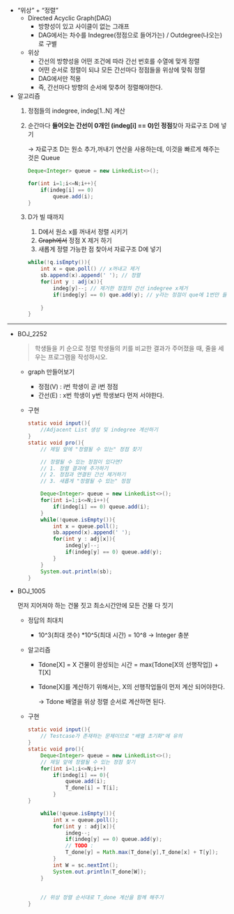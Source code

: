 - “위상” + “정렬”
    - Directed Acyclic Graph(DAG)
        - 방향성이 있고 사이클이 없는 그래프
        - DAG에서는 차수를 Indegree(정점으로 들어가는) / Outdegree(나오는) 로 구별
    - 위상
        - 간선의 방향성을 어떤 조건에 따라 간선 번호를 수열에 맞게 정렬
        - 어떤 순서로 정렬이 되냐 모든 간선마다 정점들을 위상에 맞춰 정렬
        - DAG에서만 적용
        - 즉, 간선마다 방향의 순서에 맞추어 정렬해야한다.
- 알고리즘
    1. 정점들의 indegree, indeg[1..N] 계산
    2. 순간마다 **들어오는 간선이 0개인 (indeg[i] == 0)인 정점**찾아 자료구조 D에 넣기

       → 자료구조 D는 원소 추가,꺼내기 연산을 사용하는데, 이것을 빠르게 해주는 것은 Queue

        ```java
        Deque<Integer> queue = new LinkedList<>();
        
        for(int i=1;i<=N;i++){
        	if(indeg[i] == 0)
        		queue.add(i);
        }
        ```

    3. D가 빌 때까지
        1. D에서 원소 x를 꺼내서 정렬 시키기
        2. ~~Graph에서~~ 정점 X 제거 하기
        3. 새롭게 정렬 가능한 점 찾아서 자료구조 D에 넣기

        ```java
        while(!q.isEmpty()){
        	int x = que.poll() // x꺼내고 제거 
        	sb.append(x).append(' '); // 정렬 
        	for(int y : adj(x)){
        		indeg[y]--; // 제거한 정점의 간선 indegree x제거
        		if(indeg[y] == 0) que.add(y); // y라는 정점이 que에 1번만 들어감을 보장해야함
        																	// 위의 indeg[y]--가 있음으로 1번을 보장할 수 있음
        	}
        }
        ```


---

- BOJ_2252

  > 학생들을 키 순으로 정렬
  학생들의 키를 비교한 결과가 주어졌을 때, 줄을 세우는 프로그램을 작성하시오.
  >
    - graph 만들어보기
        - 정점(V) : i번 학생이 곧 i번 정점
        - 간선(E) : x번 학생이 y번 학생보다 먼저 서야한다.
    - 구현

        ```java
        static void input(){
        	//Adjacent List 생성 및 indegree 계산하기
        }
        static void pro(){
        	// 제일 앞에 "정렬될 수 있는" 정점 찾기
        
        	// 정렬될 수 있는 정점이 있다면?
        	// 1. 정렬 결과에 추가하기
        	// 2. 정점과 연결된 간선 제거하기
        	// 3. 새롭게 "정렬될 수 있는" 정점
        
        	Deque<Integer> queue = new LinkedList<>();
        	for(int i=1;i<=N;i++){
        		if(indeg[i] == 0) queue.add(i);
        	}
        	while(!queue.isEmpty()){
        		int x = queue.poll();
        		sb.append(x).append(' ');
        		for(int y : adj[x]){
        			indeg[y]--;
        			if(indeg[y] == 0) queue.add(y);
        		}
        	}
        	System.out.println(sb);
        }
        
        ```


- BOJ_1005

  먼저 지어져야 하는 건물 짓고 최소시간안에 모든 건물 다 짓기

    - 정답의 최대치
        - 10^3(최대 갯수) *10^5(최대 시간) = 10^8 → Integer 충분
    - 알고리즘
        - Tdone[X] = X 건물이 완성되는 시간
          = max(Tdone[X의 선행작업]) + T[X]
        - Tdone[X]를 계산하기 위해서는, X의 선행작업들이 먼저 계산 되어야한다.

          → Tdone 배열을 위상 정렬 순서로 계산하면 된다.

    - 구현

        ```java
        static void input(){
        	// Testcase가 존재하는 문제이므로 "배열 초기화"에 유의
        }
        static void pro(){
        	Deque<Integer> queue = new LinkedList<>();
        	// 제일 앞에 정렬될 수 있는 정점 찾기
        	for(int i=1;i<=N;i++)
        		if(indeg[i] == 0){
        			queue.add(i);
        			T_done[i] = T[i];
        		}
      }   
        
        	while(!queue.isEmpty()){
        		int x = queue.poll();
        		for(int y : adj[x]){
        			indeg--;
        			if(indeg[y] == 0) queue.add(y);
        			// TODO : 
        			T_done[y] = Math.max(T_done[y],T_done[x] + T[y]);
        		}
        		int W = sc.nextInt();
        		System.out.println(T_done[W]);
        	}
        	
        	
        	// 위상 정렬 순서대로 T_done 계산을 함께 해주기
        }
        
        ```